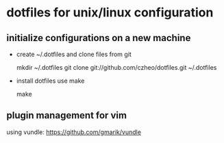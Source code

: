 dotfiles for unix/linux configuration
===========================

initialize configurations on a new machine
------------------

- create ~/.dotfiles and clone files from git

    mkdir ~/.dotfiles
    git clone git://github.com/czheo/dotfiles.git ~/.dotfiles

- install dotfiles use make

    make

plugin management for vim
-----------------------

using vundle: https://github.com/gmarik/vundle

